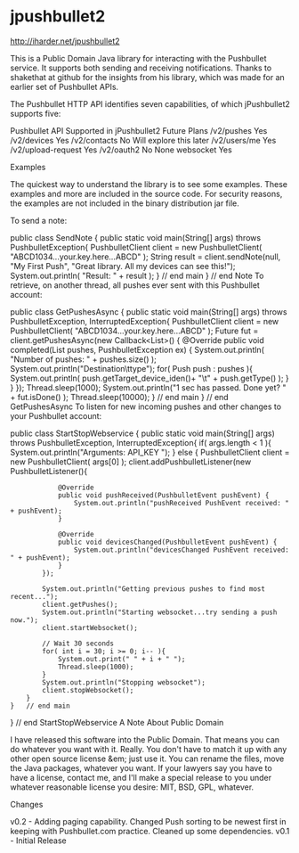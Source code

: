 jpushbullet2
============

http://iharder.net/jpushbullet2

This is a Public Domain Java library for interacting with the Pushbullet service. It supports both sending and receiving notifications. Thanks to shakethat at github for the insights from his library, which was made for an earlier set of Pushbullet APIs.

The Pushbullet HTTP API identifies seven capabilities, of which jPushbullet2 supports five:

Pushbullet API	Supported in 
jPushbullet2	Future Plans
/v2/pushes	Yes	
/v2/devices	Yes	
/v2/contacts	No	Will explore this later
/v2/users/me	Yes	
/v2/upload-request	Yes	
/v2/oauth2	No	None
websocket	Yes	

Examples

The quickest way to understand the library is to see some examples. These examples and more are included in the source code. For security reasons, the examples are not included in the binary distribution jar file.

To send a note:

public class SendNote {
    public static void main(String[] args) throws PushbulletException{
        PushbulletClient client = new PushbulletClient( "ABCD1034...your.key.here...ABCD" );
        String result = client.sendNote(null, "My First Push", "Great library. All my devices can see this!");
        System.out.println( "Result: " + result );
    }   // end main
}   // end Note
To retrieve, on another thread, all pushes ever sent with this Pushbullet account:

public class GetPushesAsync {
    public static void main(String[] args) throws PushbulletException, InterruptedException{
        PushbulletClient client = new PushbulletClient( "ABCD1034...your.key.here...ABCD" );
        Future fut = client.getPushesAsync(new Callback<List<Push>>() {
            @Override
            public void completed(List pushes, PushbulletException ex) {
                System.out.println( "Number of pushes: " + pushes.size() );
                System.out.println("Destination\ttype");
                for( Push push : pushes ){
                    System.out.println( 
                            push.getTarget_device_iden()+ "\t" + 
                            push.getType() );
                }
            }
        });
        Thread.sleep(1000);
        System.out.println("1 sec has passed. Done yet? " + fut.isDone() );
        Thread.sleep(10000);
    }   // end main
}   // end GetPushesAsync
To listen for new incoming pushes and other changes to your Pushbullet account:

public class StartStopWebservice {
    public static void main(String[] args) throws PushbulletException, InterruptedException{
        if( args.length < 1 ){
            System.out.println("Arguments: API_KEY ");
        } else {
            PushbulletClient client = new PushbulletClient( args[0] );
            client.addPushbulletListener(new PushbulletListener(){

                @Override
                public void pushReceived(PushbulletEvent pushEvent) {
                    System.out.println("pushReceived PushEvent received: " + pushEvent);
                }

                @Override
                public void devicesChanged(PushbulletEvent pushEvent) {
                    System.out.println("devicesChanged PushEvent received: " + pushEvent);
                }
            });
            
            System.out.println("Getting previous pushes to find most recent...");
            client.getPushes();
            System.out.println("Starting websocket...try sending a push now.");
            client.startWebsocket();
            
            // Wait 30 seconds
            for( int i = 30; i >= 0; i-- ){
                System.out.print(" " + i + " ");
                Thread.sleep(1000);
            }
            System.out.println("Stopping websocket");
            client.stopWebsocket();
        }
    }   // end main
}   // end StartStopWebservice
A Note About Public Domain

I have released this software into the Public Domain. That means you can do whatever you want with it. Really. You don't have to match it up with any other open source license &em; just use it. You can rename the files, move the Java packages, whatever you want. If your lawyers say you have to have a license, contact me, and I'll make a special release to you under whatever reasonable license you desire: MIT, BSD, GPL, whatever.

Changes

v0.2 - Adding paging capability. Changed Push sorting to be newest first in keeping with Pushbullet.com practice. Cleaned up some dependencies.
v0.1 - Initial Release
